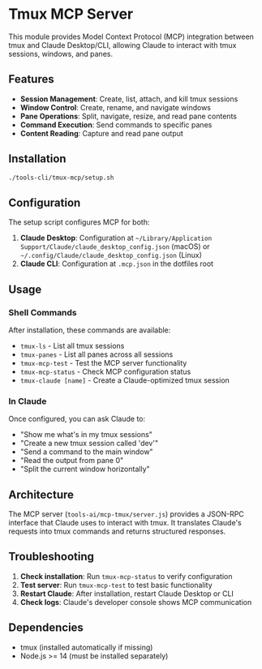 # Tmux MCP Server

This module provides Model Context Protocol (MCP) integration between tmux and Claude Desktop/CLI, allowing Claude to interact with tmux sessions, windows, and panes.

## Features

- **Session Management**: Create, list, attach, and kill tmux sessions
- **Window Control**: Create, rename, and navigate windows
- **Pane Operations**: Split, navigate, resize, and read pane contents
- **Command Execution**: Send commands to specific panes
- **Content Reading**: Capture and read pane output

## Installation

```bash
./tools-cli/tmux-mcp/setup.sh
```

## Configuration

The setup script configures MCP for both:

1. **Claude Desktop**: Configuration at `~/Library/Application Support/Claude/claude_desktop_config.json` (macOS) or `~/.config/Claude/claude_desktop_config.json` (Linux)
2. **Claude CLI**: Configuration at `.mcp.json` in the dotfiles root

## Usage

### Shell Commands

After installation, these commands are available:

- `tmux-ls` - List all tmux sessions
- `tmux-panes` - List all panes across all sessions
- `tmux-mcp-test` - Test the MCP server functionality
- `tmux-mcp-status` - Check MCP configuration status
- `tmux-claude [name]` - Create a Claude-optimized tmux session

### In Claude

Once configured, you can ask Claude to:

- "Show me what's in my tmux sessions"
- "Create a new tmux session called 'dev'"
- "Send a command to the main window"
- "Read the output from pane 0"
- "Split the current window horizontally"

## Architecture

The MCP server (`tools-ai/mcp-tmux/server.js`) provides a JSON-RPC interface that Claude uses to interact with tmux. It translates Claude's requests into tmux commands and returns structured responses.

## Troubleshooting

1. **Check installation**: Run `tmux-mcp-status` to verify configuration
2. **Test server**: Run `tmux-mcp-test` to test basic functionality
3. **Restart Claude**: After installation, restart Claude Desktop or CLI
4. **Check logs**: Claude's developer console shows MCP communication

## Dependencies

- tmux (installed automatically if missing)
- Node.js >= 14 (must be installed separately)
